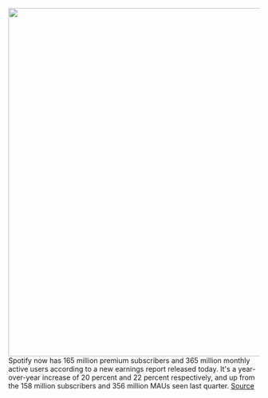 <img src='https://cdn.vox-cdn.com/thumbor/Hwa9rgmav-gZ-VmfXQjYKQPWMeQ=/0x0:696x400/1200x800/filters:focal(293x145:403x255)/cdn.vox-cdn.com/uploads/chorus_image/image/69643255/image__12_.0.png' width='700px' /><br/>
Spotify now has 165 million premium subscribers and 365 million monthly active users according to a new earnings report released today. It's a year-over-year increase of 20 percent and 22 percent respectively, and up from the 158 million subscribers and 356 million MAUs seen last quarter.
<a href='https://www.theverge.com/2021/7/28/22596155/spotify-earnings-q2-2021-podcasting-investments-acquisitions-subscribers'> Source <a/>